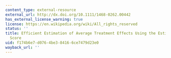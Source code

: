 ```yaml
---
content_type: external-resource
external_url: http://dx.doi.org/10.1111/1468-0262.00442
has_external_license_warning: true
license: https://en.wikipedia.org/wiki/All_rights_reserved
status: ''
title: Efficient Estimation of Average Treatment Effects Using the Estimated Propensity
  Score
uid: f174b6e7-d076-4be3-8416-6ce7479d23e0
wayback_url: ''
---
```

